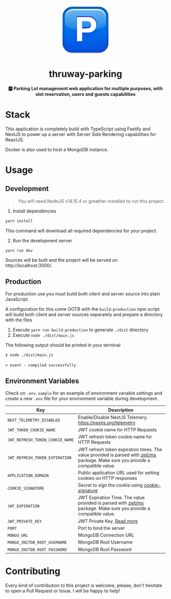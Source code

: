 <div align="center">
  <img src="./docs/logo.png" height="160" width="160" />
  <h1>thruway-parking</h1>
  <h4 align="center">
    🅿️ Parking Lot management web application for multiple purposes, with slot
    reservation, users and guests capabilities
  </h4>
</div>

# Stack

This application is completely build with TypeScript using Fastify and NextJS
to power up a server with Server Side Rendering capabilities for ReactJS.

Docker is also used to host a MongoDB instance.

# Usage

## Development

> You will need NodeJS v14.15.4 or greather installed to run this project.

1. Install dependencies

```bash
yarn install
```

This command will download all required dependencies for your project.

2. Run the development server

```bash
yarn run dev
```

Sources will be built and the project will be served on http://localhost:3000/.

## Production

For production use you must build both client and server source into plain
JavaScript.

A configuration for this come OOTB with the `build:production` npm script
will build both client and server sources separately and prepare a directory
with the files

1. Execute `yarn run build:production` to generate `./dist` directory
2. Execute `node ./dist/main.js`

The following output should be printed in your terminal

```log
$ node ./dist/main.js

> event - compiled successfully
```

## Environment Variables

Check on `.env.sample` for an example of environment variable settings and
create a new `.env` file for your environment variable during development.

| Key                             | Description                                                                                                                                                               |
| ------------------------------- | ------------------------------------------------------------------------------------------------------------------------------------------------------------------------- |
| `NEXT_TELEMETRY_DISABLED`       | Enable/Disable NextJS Telemery. https://nextjs.org/telemetry                                                                                                              |
| `JWT_TOKEN_COOKIE_NAME`         | JWT cookie name for HTTP Requests                                                                                                                                         |
| `JWT_REFRESH_TOKEN_COOKIE_NAME` | JWT refresh token cookie name for HTTP Requests                                                                                                                           |
| `JWT_REFRESH_TOKEN_EXPIRATION`  | JWT refresh token expiration times. The value provided is parsed with [zeit/ms](https://github.com/vercel/ms#examples) package. Make sure you provide a compatible value. |
| `APPLICATION_DOMAIN`            | Public application URL used for setting cookies on HTTP responses                                                                                                         |
| `COOKIE_SIGNATURE`              | Secret to sign the cookie using [cookie-signature](https://www.npmjs.com/package/cookie-signature)                                                                        |
| `JWT_EXPIRATION`                | JWT Expiration Time. The value provided is parsed with [zeit/ms](https://github.com/vercel/ms#examples) package. Make sure you provide a compatible value.                |
| `JWT_PRIVATE_KEY`               | JWT Private Key. [Read more](https://jwt.io/introduction/)                                                                                                                |
| `PORT`                          | Port to bind the server                                                                                                                                                   |
| `MONGO_URL`                     | MongoDB Connection URL                                                                                                                                                    |
| `MONGO_INITDB_ROOT_USERNAME`    | MongoDB Root Username                                                                                                                                                     |
| `MONGO_INITDB_ROOT_PASSWORD`    | MongoDB Root Password                                                                                                                                                     |

# Contributing

Every kind of contribution to this project is welcome, please, don't hesitate
to open a Pull Request or Issue. I will be happy to help!
